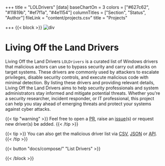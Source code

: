 +++
title = "LOLDrivers"
[data]
baseChartOn = 3
colors = ["#627c62", "#11819b", "#ef7f1a", "#4e1154"]
columnTitles = ["Section", "Status", "Author"]
fileLink = "content/projects.csv"
title = "Projects"

+++
{{< block >}}
![div](/images/chickens.jpg)

# Living Off the Land Drivers 

Living Off the Land Drivers `LOLDrivers` is a curated list of Windows drivers that malicious actors can use to bypass security and carry out attacks on target systems. These drivers are commonly used by attackers to escalate privileges, disable security controls, and execute malicious code with minimal detection. By listing these drivers and providing relevant details, Living Off the Land Drivers aims to help security professionals and system administrators stay informed and mitigate potential threats. Whether you're a security researcher, incident responder, or IT professional, this project can help you stay ahead of emerging threats and protect your systems against cyber attacks.

{{< tip "warning" >}}
Feel free to open a [PR](https://github.com/magicsword-io/LOLDrivers/pulls), raise an [issue](https://github.com/magicsword-io/LOLDrivers/issues/new/choose "Open a Github Issue")(s) or request new driver(s) be added. 
{{< /tip >}}

{{< tip >}}
You can also get the malicious driver list via [CSV](), [JSON]() or [API]().
{{< /tip >}}

{{< button "docs/compose/" "List Drivers" >}}

{{< /block >}}
